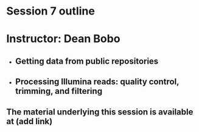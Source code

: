 # Session 7 outline 

# Instructor: Dean Bobo

* ## Getting data from public repositories

* ## Processing Illumina reads: quality control, trimming, and filtering

## The material underlying this session is available at (add link)
